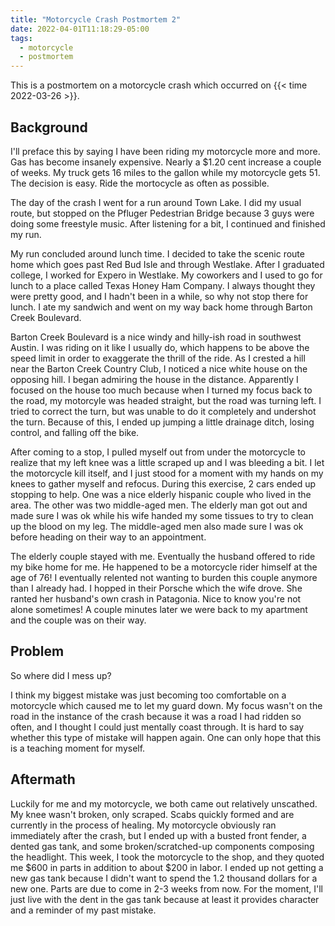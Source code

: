 ```yaml
---
title: "Motorcycle Crash Postmortem 2"
date: 2022-04-01T11:18:29-05:00
tags:
  - motorcycle
  - postmortem
---
```


This is a postmortem on a motorcycle crash which occurred on
{{< time 2022-03-26 >}}.

<!--more-->

## Background

I'll preface this by saying I have been riding my motorcycle more and more. Gas
has become insanely expensive. Nearly a $1.20 cent increase a couple of weeks.
My truck gets 16 miles to the gallon while my motorcycle gets 51. The decision
is easy. Ride the mortocycle as often as possible.

The day of the crash I went for a run around Town Lake. I did my usual route,
but stopped on the Pfluger Pedestrian Bridge because 3 guys were doing some
freestyle music. After listening for a bit, I continued and finished my run.

My run concluded around lunch time. I decided to take the scenic route home
which goes past Red Bud Isle and through Westlake. After I graduated college, I
worked for Expero in Westlake. My coworkers and I used to go for lunch to a
place called Texas Honey Ham Company. I always thought they were pretty good,
and I hadn't been in a while, so why not stop there for lunch. I ate my sandwich
and went on my way back home through Barton Creek Boulevard.

Barton Creek Boulevard is a nice windy and hilly-ish road in southwest Austin. I
was riding on it like I usually do, which happens to be above the speed limit in
order to exaggerate the thrill of the ride. As I crested a hill near the Barton
Creek Country Club, I noticed a nice white house on the opposing hill. I began
admiring the house in the distance. Apparently I focused on the house too much
because when I turned my focus back to the road, my motorcyle was headed
straight, but the road was turning left. I tried to correct the turn, but was
unable to do it completely and undershot the turn. Because of this, I ended up
jumping a little drainage ditch, losing control, and falling off the bike.

After coming to a stop, I pulled myself out from under the motorcycle to realize
that my left knee was a little scraped up and I was bleeding a bit. I let the
motorcycle kill itself, and I just stood for a moment with my hands on my knees
to gather myself and refocus. During this exercise, 2 cars ended up stopping to
help. One was a nice elderly hispanic couple who lived in the area. The other
was two middle-aged men. The elderly man got out and made sure I was ok while
his wife handed my some tissues to try to clean up the blood on my leg. The
middle-aged men also made sure I was ok before heading on their way to an
appointment.

The elderly couple stayed with me. Eventually the husband offered to ride my
bike home for me. He happened to be a motorcycle rider himself at the age of 76!
I eventually relented not wanting to burden this couple anymore than I already
had. I hopped in their Porsche which the wife drove. She ranted her husband's
own crash in Patagonia. Nice to know you're not alone sometimes! A couple
minutes later we were back to my apartment and the couple was on their way.

## Problem

So where did I mess up?

I think my biggest mistake was just becoming too comfortable on a motorcycle
which caused me to let my guard down. My focus wasn't on the road in the
instance of the crash because it was a road I had ridden so often, and I thought
I could just mentally coast through. It is hard to say whether this type of
mistake will happen again. One can only hope that this is a teaching moment for
myself.

## Aftermath

Luckily for me and my motorcycle, we both came out relatively unscathed. My knee
wasn't broken, only scraped. Scabs quickly formed and are currently in the
process of healing. My motorcycle obviously ran immediately after the crash, but
I ended up with a busted front fender, a dented gas tank, and some
broken/scratched-up components composing the headlight. This week, I took the
motorcycle to the shop, and they quoted me $600 in parts in addition to about
$200 in labor. I ended up not getting a new gas tank because I didn't want to
spend the 1.2 thousand dollars for a new one. Parts are due to come in 2-3 weeks
from now. For the moment, I'll just live with the dent in the gas tank because
at least it provides character and a reminder of my past mistake.
